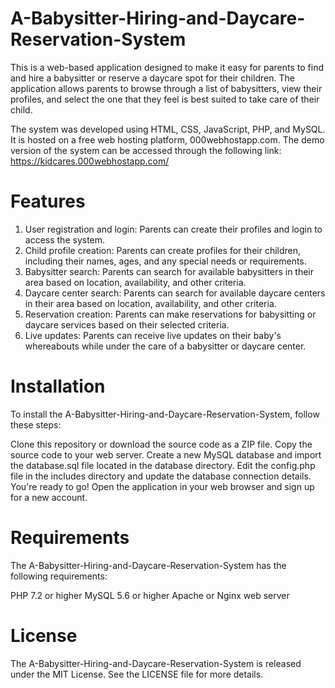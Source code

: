 # A-Babysitter-Hiring-and-Daycare-Reservation-System

This is a web-based application designed to make it easy for parents to find and hire a babysitter or reserve a daycare spot for their children. The application allows parents to browse through a list of babysitters, view their profiles, and select the one that they feel is best suited to take care of their child.

The system was developed using HTML, CSS, JavaScript, PHP, and MySQL. It is hosted on a free web hosting platform, 000webhostapp.com. The demo version of the system can be accessed through the following link: https://kidcares.000webhostapp.com/

# Features
1. User registration and login: Parents can create their profiles and login to access the system.
2. Child profile creation: Parents can create profiles for their children, including their names, ages, and any special needs or requirements.
3. Babysitter search: Parents can search for available babysitters in their area based on location, availability, and other criteria.
4. Daycare center search: Parents can search for available daycare centers in their area based on location, availability, and other criteria.
5. Reservation creation: Parents can make reservations for babysitting or daycare services based on their selected criteria.
6. Live updates: Parents can receive live updates on their baby's whereabouts while under the care of a babysitter or daycare center.

# Installation
To install the A-Babysitter-Hiring-and-Daycare-Reservation-System, follow these steps:

Clone this repository or download the source code as a ZIP file.
Copy the source code to your web server.
Create a new MySQL database and import the database.sql file located in the database directory.
Edit the config.php file in the includes directory and update the database connection details.
You're ready to go! Open the application in your web browser and sign up for a new account.

# Requirements
The A-Babysitter-Hiring-and-Daycare-Reservation-System has the following requirements:

  PHP 7.2 or higher
  MySQL 5.6 or higher
  Apache or Nginx web server

# License
The A-Babysitter-Hiring-and-Daycare-Reservation-System is released under the MIT License. See the LICENSE file for more details.
